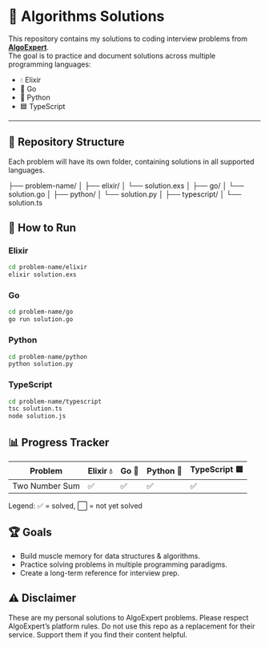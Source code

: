 # 🧩 Algorithms Solutions

This repository contains my solutions to coding interview problems from **[AlgoExpert](https://www.algoexpert.io/)**.  
The goal is to practice and document solutions across multiple programming languages:

- 💧 Elixir  
- 🐹 Go  
- 🐍 Python  
- 🟦 TypeScript  

---

## 📂 Repository Structure

Each problem will have its own folder, containing solutions in all supported languages.

├── problem-name/
│ ├── elixir/
│   └── solution.exs
│ ├── go/
│   └── solution.go
│ ├── python/
│   └── solution.py
│ ├── typescript/
│   └── solution.ts

## 🚀 How to Run

### Elixir

```bash
cd problem-name/elixir
elixir solution.exs
```

### Go

```bash
cd problem-name/go
go run solution.go
```

### Python

```bash
cd problem-name/python
python solution.py
```

### TypeScript

```bash
cd problem-name/typescript
tsc solution.ts
node solution.js
```

## 📊 Progress Tracker

| Problem                  | Elixir 💧 | Go 🐹  | Python 🐍 | TypeScript 🟦 |
| ------------------------ | --------- | ------ | --------- | ------------- |
| Two Number Sum           | ✅         | ✅      | ✅         | ✅         |   
 
Legend: ✅ = solved, ⬜ = not yet solved

## 🏆 Goals

- Build muscle memory for data structures & algorithms.
- Practice solving problems in multiple programming paradigms.
- Create a long-term reference for interview prep.

## ⚠️ Disclaimer

These are my personal solutions to AlgoExpert problems.
Please respect AlgoExpert’s platform rules. Do not use this repo as a replacement for their service. Support them if you find their content helpful.